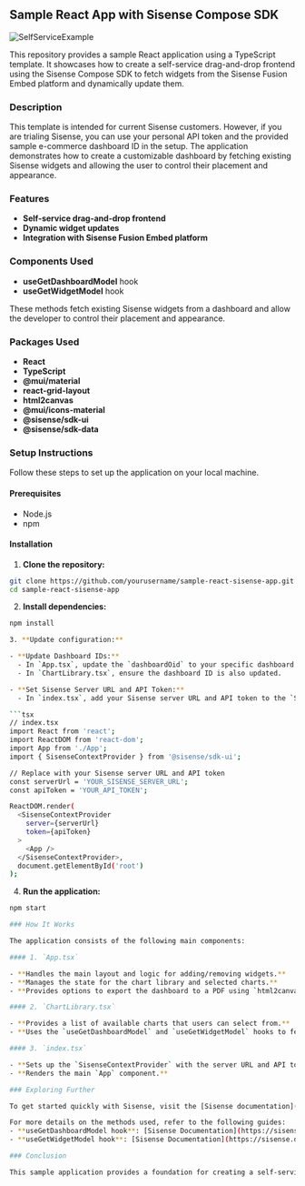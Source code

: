 ## Sample React App with Sisense Compose SDK


![SelfServiceExample](https://github.com/StevePuma/csdk-self-service-dashboard/assets/102320035/56543352-1430-4e4c-aa5b-ab03f4551b63)

This repository provides a sample React application using a TypeScript template. It showcases how to create a self-service drag-and-drop frontend using the Sisense Compose SDK to fetch widgets from the Sisense Fusion Embed platform and dynamically update them.

### Description

This template is intended for current Sisense customers. However, if you are trialing Sisense, you can use your personal API token and the provided sample e-commerce dashboard ID in the setup. The application demonstrates how to create a customizable dashboard by fetching existing Sisense widgets and allowing the user to control their placement and appearance.

### Features

- **Self-service drag-and-drop frontend**
- **Dynamic widget updates**
- **Integration with Sisense Fusion Embed platform**

### Components Used

- **useGetDashboardModel** hook
- **useGetWidgetModel** hook

These methods fetch existing Sisense widgets from a dashboard and allow the developer to control their placement and appearance.

### Packages Used

- **React**
- **TypeScript**
- **@mui/material**
- **react-grid-layout**
- **html2canvas**
- **@mui/icons-material**
- **@sisense/sdk-ui**
- **@sisense/sdk-data**

### Setup Instructions

Follow these steps to set up the application on your local machine.

#### Prerequisites

- Node.js
- npm 

#### Installation

1. **Clone the repository:**

```bash
git clone https://github.com/yourusername/sample-react-sisense-app.git
cd sample-react-sisense-app
```

2. **Install dependencies:**

```bash
npm install

3. **Update configuration:**

- **Update Dashboard IDs:**
  - In `App.tsx`, update the `dashboardOid` to your specific dashboard ID.
  - In `ChartLibrary.tsx`, ensure the dashboard ID is also updated.

- **Set Sisense Server URL and API Token:**
  - In `index.tsx`, add your Sisense server URL and API token to the `SisenseContextProvider`.

```tsx
// index.tsx
import React from 'react';
import ReactDOM from 'react-dom';
import App from './App';
import { SisenseContextProvider } from '@sisense/sdk-ui';

// Replace with your Sisense server URL and API token
const serverUrl = 'YOUR_SISENSE_SERVER_URL';
const apiToken = 'YOUR_API_TOKEN';

ReactDOM.render(
  <SisenseContextProvider
    server={serverUrl}
    token={apiToken}
  >
    <App />
  </SisenseContextProvider>,
  document.getElementById('root')
);
```

4. **Run the application:**

```bash
npm start

### How It Works

The application consists of the following main components:

#### 1. `App.tsx`

- **Handles the main layout and logic for adding/removing widgets.**
- **Manages the state for the chart library and selected charts.**
- **Provides options to export the dashboard to a PDF using `html2canvas`.**

#### 2. `ChartLibrary.tsx`

- **Provides a list of available charts that users can select from.**
- **Uses the `useGetDashboardModel` and `useGetWidgetModel` hooks to fetch data from Sisense.**

#### 3. `index.tsx`

- **Sets up the `SisenseContextProvider` with the server URL and API token.**
- **Renders the main `App` component.**

### Exploring Further

To get started quickly with Sisense, visit the [Sisense documentation](https://sisense.dev/guides/sdk/getting-started/).

For more details on the methods used, refer to the following guides:
- **useGetDashboardModel hook**: [Sisense Documentation](https://sisense.dev/guides/sdk/modules/sdk-ui/fusion-embed/function.useGetDashboardModels.html)
- **useGetWidgetModel hook**: [Sisense Documentation](https://sisense.dev/guides/sdk/modules/sdk-ui/fusion-embed/function.useGetWidgetModels.html)

### Conclusion

This sample application provides a foundation for creating a self-service drag-and-drop dashboard using Sisense Compose SDK. By following the setup instructions and exploring the code, you can customize and extend the application to fit your specific needs. Happy coding!
